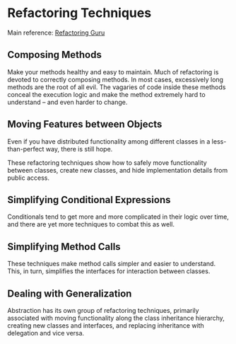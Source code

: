 # Refactoring Techniques

Main reference: [Refactoring Guru](https://refactoring.guru/refactoring/techniques/composing-methods)

## **Composing Methods**

Make your methods healthy and easy to maintain. Much of refactoring is devoted to correctly composing methods. In most cases, excessively long methods are the root of all evil. The vagaries of code inside these methods conceal the execution logic and make the method extremely hard to understand – and even harder to change.

## **Moving Features between Objects**

Even if you have distributed functionality among different classes in a less-than-perfect way, there is still hope.

These refactoring techniques show how to safely move functionality between classes, create new classes, and hide implementation details from public access.

## **Simplifying Conditional Expressions**

Conditionals tend to get more and more complicated in their logic over time, and there are yet more techniques to combat this as well.

## **Simplifying Method Calls**

These techniques make method calls simpler and easier to understand. This, in turn, simplifies the interfaces for interaction between classes.

## **Dealing with Generalization**

Abstraction has its own group of refactoring techniques, primarily associated with moving functionality along the class inheritance hierarchy, creating new classes and interfaces, and replacing inheritance with delegation and vice versa.